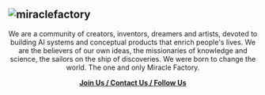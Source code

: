 ![miraclefactory](https://user-images.githubusercontent.com/89094576/183261545-af79478c-4bc2-4274-8a49-1d54497d75b0.png)
---

<span align="center">

We are a community of creators, inventors, dreamers and artists, devoted to building AI systems and conceptual products that enrich people's lives. We are the believers of our own ideas, the missionaries of knowledge and science, the sailors on the ship of discoveries. We were born to change the world.
The one and only Miracle Factory.

[**Join Us / Contact Us / Follow Us**](https://miraclefactory.co/)

</span>
